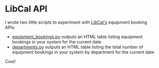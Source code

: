 # LibCal API

I wrote two little scripts to experiment with [LibCal's](https://www.springshare.com/libcal/) equipment booking APIs:

* [equipment_bookings.py](https://github.com/hahahammond/libcal_api/blob/master/equipment_bookings.py) outputs an HTML table listing equipment bookings in your system for the current date
* [departments.py](https://github.com/hahahammond/libcal_api/blob/master/departments.py) outputs an HTML table listing the total number of equipment bookings in your system by department for the current date

Cool!

